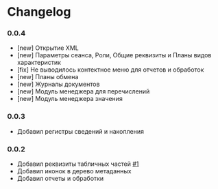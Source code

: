 # Changelog

### 0.0.4

* [new] Открытие XML
* [new] Параметры сеанса, Роли, Общие реквизиты и Планы видов характеристик
* [fix] Не выводилось контектное меню для отчетов и обработок
* [new] Планы обмена
* [new] Журналы документов
* [new] Модуль менеджера для перечислений
* [new] Модуль менеджера значения

### 0.0.3

* Добавил регистры сведений и накопления

### 0.0.2

* Добавил реквизиты табличных частей [#1](https://github.com/zerobig/vscode-1c-metadata-viewer/pull/1)
* Добавил иконок в дерево метаданных
* Добавил отчеты и обработки
